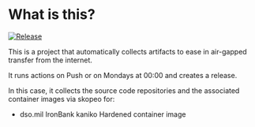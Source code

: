 # What is this?

[![Release](https://github.com/amentumservices/Collector-Kaniko-IB/actions/workflows/collect.yml/badge.svg?branch=main)](https://github.com/amentumservices/Collector-Kaniko-IB/actions/workflows/collect.yml)

This is a project that automatically collects artifacts to ease in air-gapped transfer from the internet.

It runs actions on Push or on Mondays at 00:00 and creates a release.

In this case, it collects the source code repositories and the associated container images via skopeo for:

- dso.mil IronBank kaniko Hardened container image
